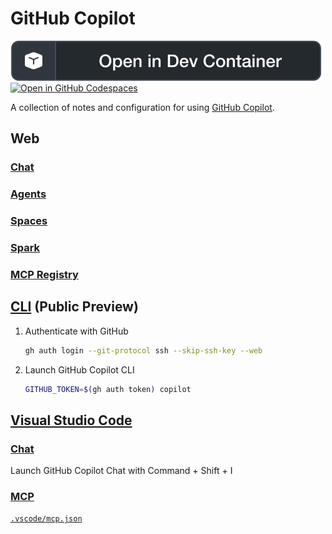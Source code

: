 # GitHub Copilot

[![Open in Dev Container](https://raw.githubusercontent.com/ministryofjustice/.devcontainer/refs/heads/main/contrib/badge.svg)](https://vscode.dev/redirect?url=vscode://ms-vscode-remote.remote-containers/cloneInVolume?url=https://github.com/jacobwoffenden/github-copilot) [![Open in GitHub Codespaces](https://github.com/codespaces/badge.svg)](https://codespaces.new/jacobwoffenden/github-copilot)

A collection of notes and configuration for using [GitHub Copilot](https://github.com/features/copilot).

## Web

### [Chat](https://github.com/copilot)

### [Agents](https://github.com/copilot/agents)

### [Spaces](https://github.com/copilot/spaces)

### [Spark](https://github.com/spark)

### [MCP Registry](https://github.com/mcp)

## [CLI](https://github.com/github/copilot-cli) (Public Preview)


1. Authenticate with GitHub

    ```bash
    gh auth login --git-protocol ssh --skip-ssh-key --web
    ```

1. Launch GitHub Copilot CLI

    ```bash
    GITHUB_TOKEN=$(gh auth token) copilot
    ```

## [Visual Studio Code](https://code.visualstudio.com/docs/copilot/overview)

### [Chat](https://code.visualstudio.com/docs/copilot/chat/copilot-chat)

Launch GitHub Copilot Chat with Command + Shift + I

### [MCP](https://code.visualstudio.com/docs/copilot/customization/mcp-servers)

[`.vscode/mcp.json`](.vscode/mcp.json)
